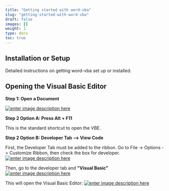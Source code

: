```yaml
---
title: "Getting started with word-vba"
slug: "getting-started-with-word-vba"
draft: false
images: []
weight: 1
type: docs
toc: true
---
```


## Installation or Setup
Detailed instructions on getting word-vba set up or installed.

## Opening the Visual Basic Editor
**Step 1: Open a Document**

[![enter image description here][1]][1]

**Step 2 Option A: Press Alt + F11**

This is the standard shortcut to open the VBE.

**Step 2 Option B: Developer Tab --> View Code**

First, the Developer Tab must be added to the ribbon. Go to File -> Options -> Customize Ribbon, then check the box for developer.
[![enter image description here][2]][2]

Then, go to the developer tab and **"Visual Basic"**
[![enter image description here][3]][3]

This will open the Visual Basic Editor:
[![enter image description here][4]][4]


  [1]: https://i.stack.imgur.com/7wii8.png
  [2]: https://i.stack.imgur.com/J5fE6.png
  [3]: https://i.stack.imgur.com/81ijE.png
  [4]: https://i.stack.imgur.com/O9sF3.png

